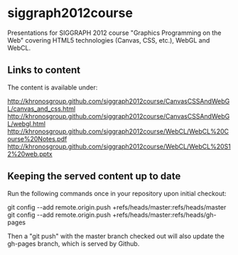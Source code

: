 siggraph2012course
==================

Presentations for SIGGRAPH 2012 course "Graphics Programming on the Web" covering HTML5 technologies (Canvas, CSS, etc.), WebGL and WebCL.

Links to content
----------------

The content is available under:

http://khronosgroup.github.com/siggraph2012course/CanvasCSSAndWebGL/canvas_and_css.html
http://khronosgroup.github.com/siggraph2012course/CanvasCSSAndWebGL/webgl.html
http://khronosgroup.github.com/siggraph2012course/WebCL/WebCL%20Course%20Notes.pdf
http://khronosgroup.github.com/siggraph2012course/WebCL/WebCL%20S12%20web.pptx


Keeping the served content up to date
-------------------------------------

Run the following commands once in your repository upon initial checkout:

git config --add remote.origin.push +refs/heads/master:refs/heads/master
git config --add remote.origin.push +refs/heads/master:refs/heads/gh-pages

Then a "git push" with the master branch checked out will also update the gh-pages branch, which is served by Github.
